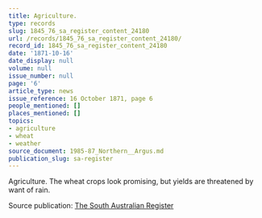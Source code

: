 ```yaml
---
title: Agriculture.
type: records
slug: 1845_76_sa_register_content_24180
url: /records/1845_76_sa_register_content_24180/
record_id: 1845_76_sa_register_content_24180
date: '1871-10-16'
date_display: null
volume: null
issue_number: null
page: '6'
article_type: news
issue_reference: 16 October 1871, page 6
people_mentioned: []
places_mentioned: []
topics:
- agriculture
- wheat
- weather
source_document: 1985-87_Northern__Argus.md
publication_slug: sa-register
---
```


Agriculture.  The wheat crops look promising, but yields are threatened by want of rain.

Source publication: [The South Australian Register](/publications/sa-register/)
